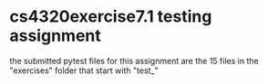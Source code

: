 # cs4320exercise7.1 testing assignment

the submitted pytest files for this assignment are the 15 files in the "exercises" folder that start with "test_"

